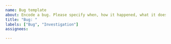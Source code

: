 ```yaml
---
name: Bug template
about: Encode a bug. Please specify when, how it happened, what it does, ...
title: "Bug: "
labels: ["Bug", "Investigation"]
assignees: 

---
```

